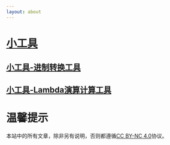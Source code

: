 ```yaml
---
layout: about
---
```


# [小工具](/tools)

## [小工具-进制转换工具](/tools/base-conversion)
## [小工具-Lambda演算计算工具](/tools/lambda-calculus-tools)

# 温馨提示

本站中的所有文章，除非另有说明，否则都遵循[CC BY-NC 4.0](https://creativecommons.org/licenses/by-nc/4.0/)协议。
